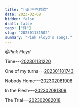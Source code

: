 ```yaml
---
title: "[译]平克的歌"
date: 2023-02-08
hidden: false
draft: false
tags: ["译"]
slug: "202301131502"
summary: "Pink Floyd's songs."
---
```


*@Pink Floyd*

Time---[202301131220](/202301131220/)

One of my turns---[202301181743](/202301181743/)

Nobody Home---[202302081908](/202302081908/)

In the Flesh---[202302081809](/202302081809/)

The Trial---[202302082018](/202302082018)


